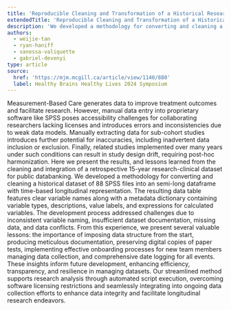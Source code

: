 ```yaml
---
title: 'Reproducible Cleaning and Transformation of a Historical Research-Clinical Dataset'
extendedTitle: 'Reproducible Cleaning and Transformation of a Historical Research-Clinical Dataset: Methods Developed, and Lessons Learned by the Douglas Neuroinformatics Team'
description: 'We developed a methodology for converting and cleaning a historical dataset of 88 SPSS files into a semi-long dataframe with time-based longitudinal representation.'
authors:
  - weijie-tan
  - ryan-haniff
  - vanessa-valiquette
  - gabriel-devenyi
type: article
source:
  href: 'https://mjm.mcgill.ca/article/view/1140/880'
  label: Healthy Brains Healthy Lives 2024 Symposium
---
```


Measurement-Based Care generates data to improve treatment outcomes and facilitate research. However, manual data entry into proprietary software like SPSS poses accessibility challenges for collaborating researchers lacking licenses and introduces errors and inconsistencies due to weak data models. Manually extracting data for sub-cohort studies introduces further potential for inaccuracies, including inadvertent data inclusion or exclusion. Finally, related studies implemented over many years under such conditions can result in study design drift, requiring post-hoc harmonization. Here we present the results, and lessons learned from the cleaning and integration of a retrospective 15-year research-clinical dataset for public databanking. We developed a methodology for converting and cleaning a historical dataset of 88 SPSS files into an semi-long dataframe with time-based longitudinal representation. The resulting data table features clear variable names along with a metadata dictionary containing variable types, descriptions, value labels, and expressions for calculated variables. The development process addressed challenges due to inconsistent variable naming, insufficient dataset documentation, missing data, and data conflicts. From this experience, we present several valuable lessons: the importance of imposing data structure from the start, producing meticulous documentation, preserving digital copies of paper tests, implementing effective onboarding processes for new team members managing data collection, and comprehensive date logging for all events. These insights inform future development, enhancing efficiency, transparency, and resilience in managing datasets. Our streamlined method supports research analysis through automated script execution, overcoming software licensing restrictions and seamlessly integrating into ongoing data collection efforts to enhance data integrity and facilitate longitudinal research endeavors. 